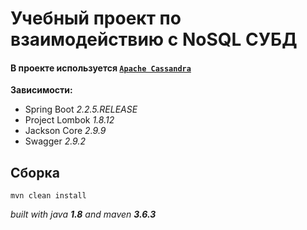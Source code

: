# Учебный проект по взаимодействию с NoSQL СУБД

#### В проекте используется [`Apache Cassandra`](http://cassandra.apache.org/download/)

**Зависимости:**
* Spring Boot _2.2.5.RELEASE_
* Project Lombok _1.8.12_
* Jackson Core _2.9.9_
* Swagger _2.9.2_

## Сборка
`mvn clean install`

_built with java **1.8** and maven **3.6.3**_
